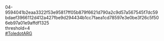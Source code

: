 <div class="hint">
<p>04-9594041b2eaa3322f53e95817ff05b879f6621d790a2c9d57a567545f7dc59bdaef3966112d412a427fbe9d294434b1cc7faea1cd78597e3e0be3f26c5f506eb97a01e9affdf1325<br/>threshold=4<br/><a href="https://twitter.com/search?q=%23ToledotARG&src=typed_query&f=top" target="_blank">#ToledotARG</a></p>
